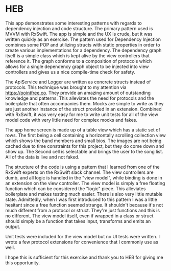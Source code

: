 # HEB

This app demonstrates some interesting patterns with regards to dependency injection and code structure.  The primary pattern used is MVVM with RxSwift.  The app is simple and the UX is crude, but it was written quickly as an exercise.  The pattern used for Dependency Injection combines some POP and utilizing structs with static properties in order to create various implementations for a dependency.  The dependency graph itself is a simple class which is kept alive by the view controllers that reference it. The graph conforms to a composition of protocols which allows for a single dependency graph object to be injected into view controllers and gives us a nice compile-time check for safety.  

The ApiService and Logger are written as concrete structs instead of protocols.  This technique was brought to my attention via https://pointfree.co.  They provide an amazing amount of outstanding knowledge and patterns.  This alleviates the need for protocols and the boilerplate that often accompanies them.  Mocks are simple to write as they are just another instance of the struct provided in an extension.  Combined with RxSwift, it was very easy for me to write unit tests for all of the view model code with very little need for complex mocks and fakes.

The app home screen is made up of a table view which has a static set of rows.  The first being a cell containing a horizontally scrolling collection view which shows the band members and small bios.  The images are not being cached due to time constraints for this project, but they do come down and show up.  The Second cell is selectable and brings the user to the song list.  All of the data is live and not faked.

The structure of the code is using a pattern that I learned from one of the RxSwift experts on the RxSwift slack channel.  The view controllers are dumb, and all logic is handled in the "view model", while binding is done in an extension on the view controller.  The view model is simply a free floating function which can be considered the "logic" piece.  This alleviates boilerplate and makes testing much easier.  There is also very little mutable state.  Admittedly, when I was first introduced to this pattern I was a little hesitant since a free function seemed strange.  It shouldn't because it's not much different from a protocol or struct.  They're just functions and this is no different.  The view model itself, even if wrapped in a class or struct should simply be a function that takes input, transforms and emits an output. 

Unit tests were included for the view model but no UI tests were written.  I wrote a few protocol extensions for convenience that I commonly use as well.  

I hope this is sufficient for this exercise and thank you to HEB for giving me this opportunity.
